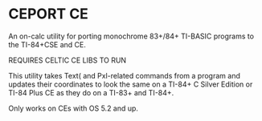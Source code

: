 # CEPORT CE
An on-calc utility for porting monochrome 83+/84+ TI-BASIC programs to the TI-84+CSE and CE.

REQUIRES CELTIC CE LIBS TO RUN

This utility takes Text( and Pxl-related commands from a program and updates their coordinates to look the same on a TI-84+ C Silver Edition or TI-84 Plus CE as they do on a TI-83+ and TI-84+.

Only works on CEs with OS 5.2 and up.
